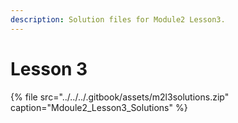 ```yaml
---
description: Solution files for Module2 Lesson3.
---
```


# Lesson 3

{% file src="../../../.gitbook/assets/m2l3solutions.zip" caption="Mdoule2\_Lesson3\_Solutions" %}



